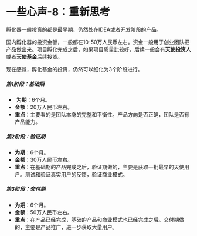 # 一些心声-8：重新思考

孵化器一般投资的都是最早期、仍然处在IDEA或者开发阶段的产品。

国内孵化器的投资金额，一般都在10-50万人民币左右。资金一般用于创业团队把产品做出来。项目孵化完成之后，如果项目质量比较好，后续一般会有**天使投资人**或者**天使基金**后续投资。

现在感觉，孵化基金的投资，仍然可以细化为3个阶段进行。

##### 第1阶段：基础期
-  **为期**：6个月。
- **金额**：20万人民币左右。
- **重点**：主要看的是团队本身的完整和平衡性。产品方向是否正确，团队是否有产品能力。


##### 第2阶段：验证期
- **为期**：6个月。
- **金额**：30万人民币左右。
- **重点**：在基础期的产品完成之后，验证期做的，主要是获取一批最早的天使用户。测试和验证真实用户的反馈，验证商业模式。

##### 第3阶段：交付期
- **为期**：6个月。
- **金额**：50万人民币左右。
- **重点**：在产品已经完成，基础的产品和商业模式也已经完成之后。交付期做的，主要是产品推广，进一步获取大量用户。
